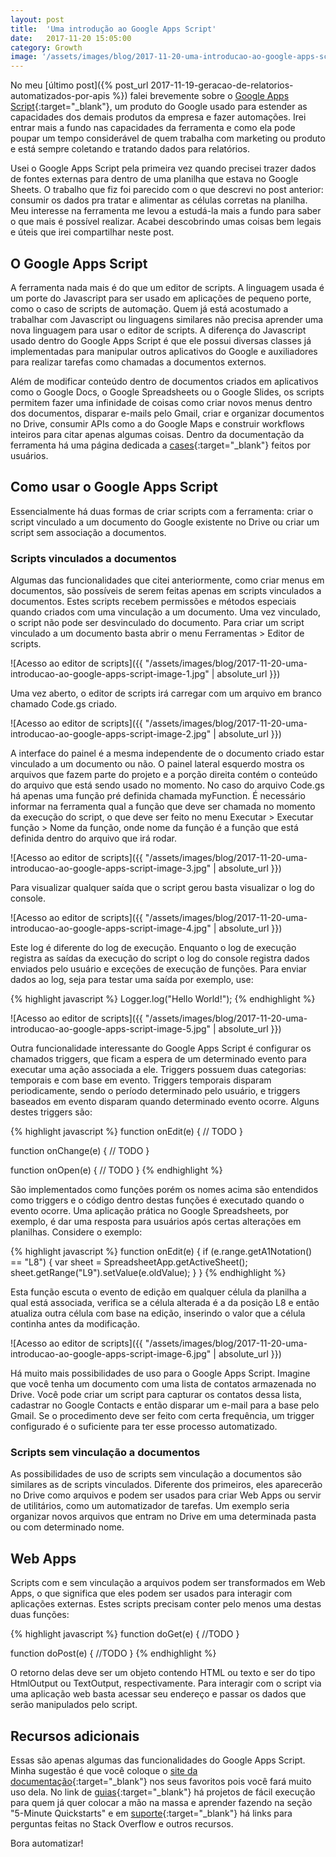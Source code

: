 ```yaml
---
layout: post
title:  'Uma introdução ao Google Apps Script'
date:   2017-11-20 15:05:00
category: Growth
image: '/assets/images/blog/2017-11-20-uma-introducao-ao-google-apps-script-featured.jpg'
---
```


No meu [último post]({% post_url 2017-11-19-geracao-de-relatorios-automatizados-por-apis %}) falei brevemente sobre o [Google Apps Script](https://www.google.com/script/){:target="\_blank"}, um produto do Google usado para estender as capacidades dos demais produtos da empresa e fazer automações. Irei entrar mais a fundo nas capacidades da ferramenta e como ela pode poupar um tempo considerável de quem trabalha com marketing ou produto e está sempre coletando e tratando dados para relatórios.

<!--more-->

Usei o Google Apps Script pela primeira vez quando precisei trazer dados de fontes externas para dentro de uma planilha que estava no Google Sheets. O trabalho que fiz foi parecido com o que descrevi no post anterior: consumir os dados pra tratar e alimentar as células corretas na planilha. Meu interesse na ferramenta me levou a estudá-la mais a fundo para saber o que mais é possível realizar. Acabei descobrindo umas coisas bem legais e úteis que irei compartilhar neste post.

## O Google Apps Script

A ferramenta nada mais é do que um editor de scripts. A linguagem usada é um porte do Javascript para ser usado em aplicações de pequeno porte, como o caso de scripts de automação. Quem já está acostumado a trabalhar com Javascript ou linguagens similares não precisa aprender uma nova linguagem para usar o editor de scripts. A diferença do Javascript usado dentro do Google Apps Script é que ele possui diversas classes já implementadas para manipular outros aplicativos do Google e auxiliadores para realizar tarefas como chamadas a documentos externos.

Além de modificar conteúdo dentro de documentos criados em aplicativos como o Google Docs, o Google Spreadsheets ou o Google Slides, os scripts permitem fazer uma infinidade de coisas como criar novos menus dentro dos documentos, disparar e-mails pelo Gmail, criar e organizar documentos no Drive, consumir APIs como a do Google Maps e construir workflows inteiros para citar apenas algumas coisas. Dentro da documentação da ferramenta há uma página dedicada a [cases](https://developers.google.com/apps-script/guides/support/case-studies){:target="\_blank"} feitos por usuários.

## Como usar o Google Apps Script

Essencialmente há duas formas de criar scripts com a ferramenta: criar o script vinculado a um documento do Google existente no Drive ou criar um script sem associação a documentos.

### Scripts vinculados a documentos

Algumas das funcionalidades que citei anteriormente, como criar menus em documentos, são possíveis de serem feitas apenas em scripts vinculados a documentos. Estes scripts recebem permissões e métodos especiais quando criados com uma vinculação a um documento. Uma vez vinculado, o script não pode ser desvinculado do documento. Para criar um script vinculado a um documento basta abrir o menu Ferramentas > Editor de scripts.

![Acesso ao editor de scripts]({{ "/assets/images/blog/2017-11-20-uma-introducao-ao-google-apps-script-image-1.jpg" | absolute_url }})

Uma vez aberto, o editor de scripts irá carregar com um arquivo em branco chamado Code.gs criado.

![Acesso ao editor de scripts]({{ "/assets/images/blog/2017-11-20-uma-introducao-ao-google-apps-script-image-2.jpg" | absolute_url }})

A interface do painel é a mesma independente de o documento criado estar vinculado a um documento ou não. O painel lateral esquerdo mostra os arquivos que fazem parte do projeto e a porção direita contém o conteúdo do arquivo que está sendo usado no momento. No caso do arquivo Code.gs há apenas uma função pré definida chamada myFunction. É necessário informar na ferramenta qual a função que deve ser chamada no momento da execução do script, o que deve ser feito no menu Executar > Executar função > Nome da função, onde nome da função é a função que está definida dentro do arquivo que irá rodar.

![Acesso ao editor de scripts]({{ "/assets/images/blog/2017-11-20-uma-introducao-ao-google-apps-script-image-3.jpg" | absolute_url }})

Para visualizar qualquer saída que o script gerou basta visualizar o log do console.

![Acesso ao editor de scripts]({{ "/assets/images/blog/2017-11-20-uma-introducao-ao-google-apps-script-image-4.jpg" | absolute_url }})

Este log é diferente do log de execução. Enquanto o log de execução registra as saídas da execução do script o log do console registra dados enviados pelo usuário e exceções de execução de funções. Para enviar dados ao log, seja para testar uma saída por exemplo, use:

{% highlight javascript %}
Logger.log("Hello World!");
{% endhighlight %}

![Acesso ao editor de scripts]({{ "/assets/images/blog/2017-11-20-uma-introducao-ao-google-apps-script-image-5.jpg" | absolute_url }})

Outra funcionalidade interessante do Google Apps Script é configurar os chamados triggers, que ficam a espera de um determinado evento para executar uma ação associada a ele. Triggers possuem duas categorias: temporais e com base em evento. Triggers temporais disparam periodicamente, sendo o período determinado pelo usuário, e triggers baseados em evento disparam quando determinado evento ocorre. Alguns destes triggers são:

{% highlight javascript %}
function onEdit(e) {
  // TODO
}

function onChange(e) {
  // TODO
}

function onOpen(e) {
  // TODO
}
{% endhighlight %}

São implementados como funções porém os nomes acima são entendidos como triggers e o código dentro destas funções é executado quando o evento ocorre. Uma aplicação prática no Google Spreadsheets, por exemplo, é dar uma resposta para usuários após certas alterações em planilhas. Considere o exemplo:

{% highlight javascript %}
function onEdit(e) {
  if (e.range.getA1Notation() == "L8") {
    var sheet = SpreadsheetApp.getActiveSheet();
    sheet.getRange("L9").setValue(e.oldValue);
  }
}
{% endhighlight %}

Esta função escuta o evento de edição em qualquer célula da planilha a qual está associada, verifica se a célula alterada é a da posição L8 e então atualiza outra célula com base na edição, inserindo o valor que a célula continha antes da modificação.

![Acesso ao editor de scripts]({{ "/assets/images/blog/2017-11-20-uma-introducao-ao-google-apps-script-image-6.jpg" | absolute_url }})

Há muito mais possibilidades de uso para o Google Apps Script. Imagine que você tenha um documento com uma lista de contatos armazenada no Drive. Você pode criar um script para capturar os contatos dessa lista, cadastrar no Google Contacts e então disparar um e-mail para a base pelo Gmail. Se o procedimento deve ser feito com certa frequência, um trigger configurado é o suficiente para ter esse processo automatizado.

### Scripts sem vinculação a documentos

As possibilidades de uso de scripts sem vinculação a documentos são similares as de scripts vinculados. Diferente dos primeiros, eles aparecerão no Drive como arquivos e podem ser usados para criar Web Apps ou servir de utilitários, como um automatizador de tarefas. Um exemplo seria organizar novos arquivos que entram no Drive em uma determinada pasta ou com determinado nome.

## Web Apps

Scripts com e sem vinculação a arquivos podem ser transformados em Web Apps, o que significa que eles podem ser usados para interagir com aplicações externas. Estes scripts precisam conter pelo menos uma destas duas funções:

{% highlight javascript %}
function doGet(e) {
  //TODO
}

function doPost(e) {
  //TODO
}
{% endhighlight %}

O retorno delas deve ser um objeto contendo HTML ou texto e ser do tipo HtmlOutput ou TextOutput, respectivamente. Para interagir com o script via uma aplicação web basta acessar seu endereço e passar os dados que serão manipulados pelo script.

## Recursos adicionais

Essas são apenas algumas das funcionalidades do Google Apps Script. Minha sugestão é que você coloque o [site da documentação](https://developers.google.com/apps-script/){:target="\_blank"} nos seus favoritos pois você fará muito uso dela. No link de [guias](https://developers.google.com/apps-script/overview){:target="\_blank"} há projetos de fácil execução para quem já quer colocar a mão na massa e aprender fazendo na seção "5-Minute Quickstarts" e em [suporte](https://developers.google.com/apps-script/support){:target="\_blank"} há links para perguntas feitas no Stack Overflow e outros recursos.

Bora automatizar!
